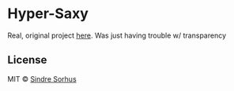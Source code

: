 Hyper-Saxy
===

Real, original project [here](https://github.com/sindresorhus/hyper-snazzy). Was just having trouble w/ transparency

## License

MIT © [Sindre Sorhus](https://sindresorhus.com)
